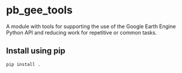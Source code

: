 # pb_gee_tools
A module with tools for supporting the use of the Google Earth Engine Python API and reducing work for repetitive or common tasks.

## Install using pip

`pip install .`
